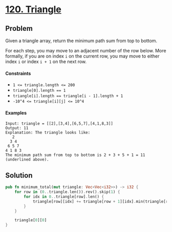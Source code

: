 # [120. Triangle](https://leetcode.com/problems/triangle/)

## Problem

Given a triangle array, return the minimum path sum from top to bottom.

For each step, you may move to an adjacent number of the row below. More
formally, if you are on index `i` on the current row, you may move to either
index `i` or index `i + 1` on the next row.

#### Constraints

* `1 <= triangle.length <= 200`
* `triangle[0].length == 1`
* `triangle[i].length == triangle[i - 1].length + 1`
* `-10^4 <= triangle[i][j] <= 10^4`

#### Examples

```text
Input: triangle = [[2],[3,4],[6,5,7],[4,1,8,3]]
Output: 11
Explanation: The triangle looks like:
   2
  3 4
 6 5 7
4 1 8 3
The minimum path sum from top to bottom is 2 + 3 + 5 + 1 = 11 (underlined above).
```

## Solution

```rust
pub fn minimum_total(mut triangle: Vec<Vec<i32>>) -> i32 {
    for row in (0..triangle.len()).rev().skip(1) {
        for idx in 0..triangle[row].len() {
            triangle[row][idx] += triangle[row + 1][idx].min(triangle[row + 1][idx + 1]);
        }
    }

    triangle[0][0]
}
```